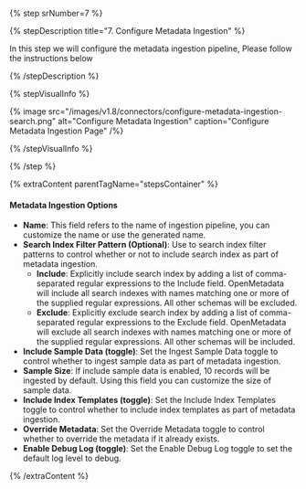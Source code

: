 {% step srNumber=7 %}

{% stepDescription title="7. Configure Metadata Ingestion" %}

In this step we will configure the metadata ingestion pipeline,
Please follow the instructions below

{% /stepDescription %}

{% stepVisualInfo %}

{% image
src="/images/v1.8/connectors/configure-metadata-ingestion-search.png"
alt="Configure Metadata Ingestion"
caption="Configure Metadata Ingestion Page" /%}

{% /stepVisualInfo %}

{% /step %}

{% extraContent parentTagName="stepsContainer" %}

#### Metadata Ingestion Options

- **Name**: This field refers to the name of ingestion pipeline, you can customize the name or use the generated name.
- **Search Index Filter Pattern (Optional)**: Use to search index filter patterns to control whether or not to include search index as part of metadata ingestion.
    - **Include**: Explicitly include search index by adding a list of comma-separated regular expressions to the Include field. OpenMetadata will include all search indexes with names matching one or more of the supplied regular expressions. All other schemas will be excluded.
    - **Exclude**: Explicitly exclude search index by adding a list of comma-separated regular expressions to the Exclude field. OpenMetadata will exclude all search indexes with names matching one or more of the supplied regular expressions. All other schemas will be included.
- **Include Sample Data (toggle)**: Set the Ingest Sample Data toggle to control whether to ingest sample data as part of metadata ingestion.
- **Sample Size**: If include sample data is enabled, 10 records will be ingested by default. Using this field you can customize the size of sample data.
- **Include Index Templates (toggle)**: Set the Include Index Templates toggle to control whether to include index templates as part of metadata ingestion.
- **Override Metadata**: Set the Override Metadata toggle to control whether to override the metadata if it already exists.
- **Enable Debug Log (toggle)**: Set the Enable Debug Log toggle to set the default log level to debug.


{% /extraContent %}
